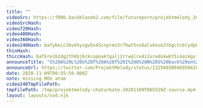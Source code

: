 ```yaml
---
title: ""
videoSrc: https://f000.backblazeb2.com/file/futureporn/projektmelody_2020-11-09_00-55-56.mkv
videoSrcHash: 
video720Hash: 
video480Hash: 
video360Hash: 
video240Hash: bafybeic3bvkhyzgw5n45cnprmz3r7hwt5vs6alskeve2tbgctcblydp6oy?filename=projektmelody-chaturbate-20201109T005559Z-240p.mp4
thinHash: 
thiccHash: bafkreib2dg2th6bj6ckcopoaktqalj2rrwqlrx4i2xredukw6t5i4aikgu?filename=20201109T005559Z-thicc.jpg
announceTitle: "S%20A%20L%20U%20T%20A%20T%20I%20O%20N%20S%20back%20on%20cb%2C%20it%20felt%20like%20ages%20O.o"
announceUrl: https://twitter.com/ProjektMelody/status/1325603004695842816
date: 2020-11-09T00:55:59.000Z
note: missing MOV atom
video240TmpFilePath: 
tmpFilePath: /tmp/projektmelody-chaturbate-20201109T005559Z-source.mp4
layout: layouts/vod.njk
---
```

